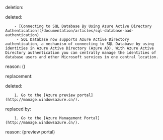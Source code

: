 deletion:

deleted:

		- [Connecting to SQL Database By Using Azure Active Directory Authentication](/documentation/articles/sql-database-aad-authentication)
		 - SQL Database now supports Azure Active Directory authentication, a mechanism of connecting to SQL Database by using identities in Azure Active Directory (Azure AD). With Azure Active Directory authentication you can centrally manage the identities of database users and other Microsoft services in one central location.

reason: ()

replacement:

deleted:

		1. Go to the [Azure preview portal](http://manage.windowsazure.cn/).

replaced by:

		1. Go to the [Azure Management Portal](http://manage.windowsazure.cn/).

reason: (preview portal)

